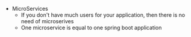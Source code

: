 + MicroServices
    - If you don't have much users for your application, then there is no need of microserives
    - One microservice is equal to one spring boot application